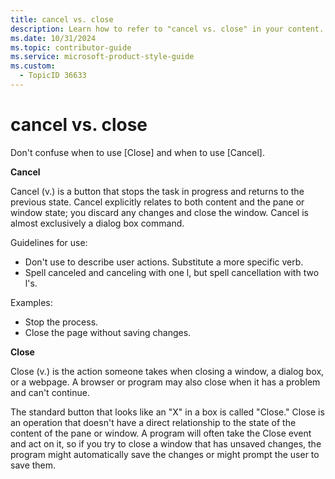 ```yaml
---
title: cancel vs. close
description: Learn how to refer to "cancel vs. close" in your content.
ms.date: 10/31/2024
ms.topic: contributor-guide
ms.service: microsoft-product-style-guide
ms.custom:
  - TopicID 36633
---
```



# cancel vs. close

Don't confuse when to use [Close] and when to use [Cancel]. 

**Cancel**

Cancel (v.) is a button that stops the task in progress and returns to the previous state. Cancel explicitly relates to both content and the pane or window state; you discard any changes and close the window. Cancel is almost exclusively a dialog box command.

Guidelines for use: 

- Don't use to describe user actions. Substitute a more specific verb.  
- Spell canceled and canceling with one l, but spell cancellation with two l's. 

Examples: 

- Stop the process.  
- Close the page without saving changes. 

**Close**

Close (v.) is the action someone takes when closing a window, a dialog box, or a webpage. A browser or program may also close when it has a problem and can't continue. 

The standard button that looks like an "X" in a box is called "Close." Close is an operation that doesn't have a direct relationship to the state of the content of the pane or window. A program will often take the Close event and act on it, so if you try to close a window that has unsaved changes, the program might automatically save the changes or might prompt the user to save them.

